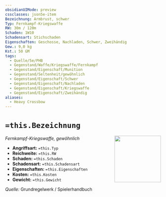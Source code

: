 ```yaml
---
obsidianUIMode: preview
cssclasses: json5e-item
Bezeichnung: Armbrust, schwer
Typ: Fernkampf-Kriegswaffe
RW: 30m / 120m
Schaden: 1W10
Schadensart: Stichschaden
Eigenschaften: Geschosse, Nachladen, Schwer, Zweihändig
Gew.: 9,0 kg
Kst.: 50 GM
tags:
  - Quelle/5e/PHB
  - Gegenstand/Waffe/Kriegswaffe/Fernkampf
  - Gegenstand/Eigenschaft/Munition
  - Gegenstand/Seltenheit/gewöhnlich
  - Gegenstand/Eigenschaft/Schwer
  - Gegenstand/Eigenschaft/Nachladen
  - Gegenstand/Eigenschaft/Kriegswaffe
  - Gegenstand/Eigenschaft/Zweihändig
aliases:
  - Heavy Crossbow
---
```

# `=this.Bezeichnung`
*Fernkampf-Kriegswaffe, gewöhnlich*
<img src="Symbolik/Gegenstände.webp" align="right" width="150">

- **Angriffsart:** `=this.Typ`
- **Reichweite:** `=this.RW`
- **Schaden:** `=this.Schaden`
- **Schadensart:** `=this.Schadensart`
- **Eigenschaften:** `=this.Eigenschaften`
- **Kosten:** `=this.Kosten`
- **Gewicht:** `=this.Gewicht`

*Quelle:* Grundregelwerk / Spielerhandbuch